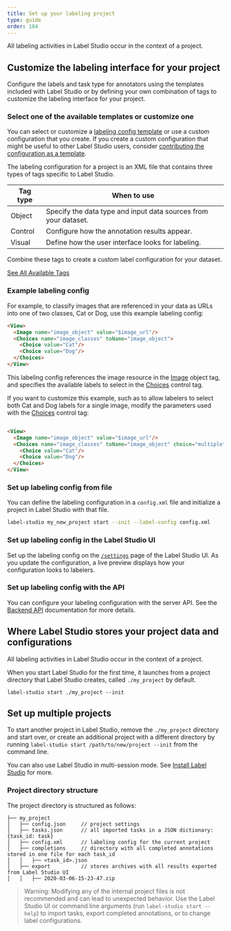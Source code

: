 ```yaml
---
title: Set up your labeling project
type: guide
order: 104
---
```


All labeling activities in Label Studio occur in the context of a project. 

## Customize the labeling interface for your project

Configure the labels and task type for annotators using the templates included with Label Studio or by defining your own combination of tags to customize the labeling interface for your project. 

### Select one of the available templates or customize one

You can select or customize a [labeling config template](https://labelstud.io/templates/) or use a custom configuration that you create. If you create a custom configuration that might be useful to other Label Studio users, consider [contributing the configuration as a template](https://github.com/heartexlabs/label-studio/tree/master/label_studio/examples).

The labeling configuration for a project is an XML file that contains three types of tags specific to Label Studio.

| Tag type | When to use |
| --- | --- |
| Object | Specify the data type and input data sources from your dataset. |
| Control | Configure how the annotation results appear. |
| Visual | Define how the user interface looks for labeling. | 

Combine these tags to create a custom label configuration for your dataset. 

<a class="button" href="/tags">See All Available Tags</a>

### Example labeling config

For example, to classify images that are referenced in your data as URLs into one of two classes, Cat or Dog, use this example labeling config: 
```html
<View>
  <Image name="image_object" value="$image_url"/>
  <Choices name="image_classes" toName="image_object">
    <Choice value="Cat"/>
    <Choice value="Dog"/>
  </Choices>
</View>
```

This labeling config references the image resource in the [Image](https://labelstud.io/tags/image.html) object tag, and specifies the available labels to select in the [Choices](https://labelstud.io/tags/choices.html) control tag.

If you want to customize this example, such as to allow labelers to select both Cat and Dog labels for a single image, modify the parameters used with the [Choices](https://labelstud.io/tags/choices.html) control tag:

```html

<View>
  <Image name="image_object" value="$image_url"/>
  <Choices name="image_classes" toName="image_object" choice="multiple">
    <Choice value="Cat"/>
    <Choice value="Dog"/>
  </Choices>
</View>
```

### Set up labeling config from file
You can define the labeling configuration in a `config.xml` file and initialize a project in Label Studio with that file. 

```bash
label-studio my_new_project start --init --label-config config.xml
```

### Set up labeling config in the Label Studio UI 

Set up the labeling config on the [`/settings`](http://localhost:8080/settings) page of the Label Studio UI. As you update the configuration, a live preview displays how your configuration looks to labelers. 

### Set up labeling config with the API

You can configure your labeling configuration with the server API. See the [Backend API](api.html) documentation for more details.


## Where Label Studio stores your project data and configurations


All labeling activities in Label Studio occur in the context of a project. 

When you start Label Studio for the first time, it launches from a project directory that Label Studio creates, called `./my_project` by default.

`label-studio start ./my_project --init`


## Set up multiple projects

To start another project in Label Studio, remove the `./my_project` directory and start over, or create an additional project with a different directory by running `label-studio start /path/to/new/project --init` from the command line. 

You can also use Label Studio in multi-session mode. See [Install Label Studio](tasks.html) for more. 

### Project directory structure

The project directory is structured as follows: 
```
├── my_project
│   ├── config.json     // project settings
│   ├── tasks.json      // all imported tasks in a JSON dictionary: {task_id: task}
│   ├── config.xml      // labeling config for the current project
│   ├── completions     // directory with all completed annotations stored in one file for each task_id 
│   │   ├── <task_id>.json
│   ├── export          // stores archives with all results exported from Label Studio UI 
│   │   ├── 2020-03-06-15-23-47.zip
```

> Warning: Modifying any of the internal project files is not recommended and can lead to unexpected behavior. Use the Label Studio UI or command line arguments (run `label-studio start --help`) to import tasks, export completed annotations, or to change label configurations. 


